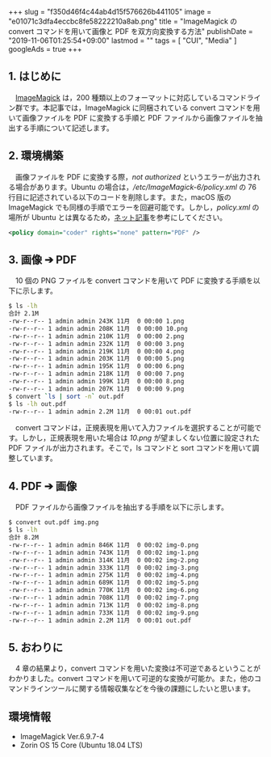 +++
slug = "f350d46f4c44ab4d15f576626b441105"
image = "e01071c3dfa4eccbc8fe58222210a8ab.png"
title = "ImageMagick の convert コマンドを用いて画像と PDF を双方向変換する方法"
publishDate = "2019-11-06T01:25:54+09:00"
lastmod = ""
tags = [ "CUI", "Media" ]
googleAds = true
+++

## 1. はじめに

　[ImageMagick](https://imagemagick.org/index.php) は，200 種類以上のフォーマットに対応しているコマンドライン群です。本記事では，ImageMagick に同梱されている convert コマンドを用いて画像ファイルを PDF に変換する手順と PDF ファイルから画像ファイルを抽出する手順について記述します。

## 2. 環境構築

　画像ファイルを PDF に変換する際，*not authorized* というエラーが出力される場合があります。Ubuntu の場合は，*/etc/ImageMagick-6/policy.xml* の 76 行目に記述されている以下のコードを削除します。また，macOS 版の ImageMagick でも同様の手順でエラーを回避可能です。しかし，*policy.xml* の場所が Ubuntu とは異なるため，[ネット記事](https://qiita.com/atuyosi/items/b782ab2130570b72aa93)を参考にしてください。

```XML
<policy domain="coder" rights="none" pattern="PDF" />
```

## 3. 画像 ➔ PDF

　10 個の PNG ファイルを convert コマンドを用いて PDF に変換する手順を以下に示します。

```bash
$ ls -lh
合計 2.1M
-rw-r--r-- 1 admin admin 243K 11月  0 00:00 1.png
-rw-r--r-- 1 admin admin 208K 11月  0 00:00 10.png
-rw-r--r-- 1 admin admin 210K 11月  0 00:00 2.png
-rw-r--r-- 1 admin admin 232K 11月  0 00:00 3.png
-rw-r--r-- 1 admin admin 219K 11月  0 00:00 4.png
-rw-r--r-- 1 admin admin 203K 11月  0 00:00 5.png
-rw-r--r-- 1 admin admin 195K 11月  0 00:00 6.png
-rw-r--r-- 1 admin admin 218K 11月  0 00:00 7.png
-rw-r--r-- 1 admin admin 199K 11月  0 00:00 8.png
-rw-r--r-- 1 admin admin 207K 11月  0 00:00 9.png
$ convert `ls | sort -n` out.pdf
$ ls -lh out.pdf 
-rw-r--r-- 1 admin admin 2.2M 11月  0 00:01 out.pdf
```

　convert コマンドは，正規表現を用いて入力ファイルを選択することが可能です。しかし，正規表現を用いた場合は *10.png* が望ましくない位置に設定された PDF ファイルが出力されます。そこで，ls コマンドと sort コマンドを用いて調整しています。

## 4. PDF ➔ 画像

　PDF ファイルから画像ファイルを抽出する手順を以下に示します。

```bash
$ convert out.pdf img.png
$ ls -lh
合計 8.2M
-rw-r--r-- 1 admin admin 846K 11月  0 00:02 img-0.png
-rw-r--r-- 1 admin admin 743K 11月  0 00:02 img-1.png
-rw-r--r-- 1 admin admin 314K 11月  0 00:02 img-2.png
-rw-r--r-- 1 admin admin 333K 11月  0 00:02 img-3.png
-rw-r--r-- 1 admin admin 275K 11月  0 00:02 img-4.png
-rw-r--r-- 1 admin admin 689K 11月  0 00:02 img-5.png
-rw-r--r-- 1 admin admin 770K 11月  0 00:02 img-6.png
-rw-r--r-- 1 admin admin 708K 11月  0 00:02 img-7.png
-rw-r--r-- 1 admin admin 713K 11月  0 00:02 img-8.png
-rw-r--r-- 1 admin admin 733K 11月  0 00:02 img-9.png
-rw-r--r-- 1 admin admin 2.2M 11月  0 00:01 out.pdf
```

## 5. おわりに

　4 章の結果より，convert コマンドを用いた変換は不可逆であるということがわかりました。convert コマンドを用いて可逆的な変換が可能か。また，他のコマンドラインツールに関する情報収集などを今後の課題にしたいと思います。

## 環境情報

* ImageMagick Ver.6.9.7-4
* Zorin OS 15 Core (Ubuntu 18.04 LTS)